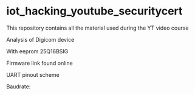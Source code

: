# iot_hacking_youtube_securitycert
This repository contains all the material used during the YT video course

Analysis of Digicom device 

With eeprom 25Q16BSIG

Firmware link found online


UART pinout scheme


Baudrate: 


